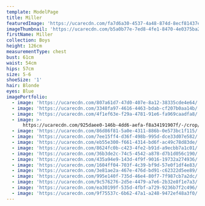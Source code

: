 ```yaml
---
template: ModelPage
title: Miller
featuredImage: 'https://ucarecdn.com/fa7d6a30-4537-4a48-874d-8ecf81437ebc/'
imageThumbnail: 'https://ucarecdn.com/b5a0b77e-7ed8-4fe1-8470-4e0375ba2e99/'
firstName: Miller
collection: Boys
height: 126cm
measurementType: chest
bust: 61cm
waist: 54cm
hips: 57cm
size: 5-6
shoeSize: '1'
hair: Blonde
eyes: Blue
imagePortfolio:
  - image: 'https://ucarecdn.com/807a61d7-47d0-407e-8a12-38335cde4e64/'
  - image: 'https://ucarecdn.com/3348fa97-4616-4463-bdab-cf207b0aa14b/'
  - image: 'https://ucarecdn.com/4f1ef63e-f29a-4781-91e6-fa969caadfa8/'
  - image: >-
      https://ucarecdn.com/925daee0-146b-4dd6-aefa-f8a34191907f/-/crop/868x1222/58,0/-/preview/
  - image: 'https://ucarecdn.com/86d86f81-5a0e-4311-886b-0e573bc1f115/'
  - image: 'https://ucarecdn.com/7ee15ff4-d36f-498b-995d-dce33d07e582/'
  - image: 'https://ucarecdn.com/eb55e300-f661-4314-bd6f-ac49c78d83de/'
  - image: 'https://ucarecdn.com/8624fc0b-c423-4fe2-b91d-a9ecbb7a1c01/'
  - image: 'https://ucarecdn.com/36b3de2c-74c5-4542-a878-d7b1d056c190/'
  - image: 'https://ucarecdn.com/435a94e9-143d-4f9f-9016-19732a274936/'
  - image: 'https://ucarecdn.com/1604ff04-703f-4c39-bf9d-57e0f1df4e83/'
  - image: 'https://ucarecdn.com/3e81ae2a-467e-476d-bd91-c62322d5ee89/'
  - image: 'https://ucarecdn.com/995e140f-735d-46e4-80f7-7f987cb7a2dc/'
  - image: 'https://ucarecdn.com/9c576276-2d5e-4479-a7e6-2b32e8f1e7a3/'
  - image: 'https://ucarecdn.com/ea30199f-535d-4fbf-a729-9236b7f2c496/'
  - image: 'https://ucarecdn.com/9f75537c-6b62-47a1-a248-9472ef48a3f0/'
---
```


